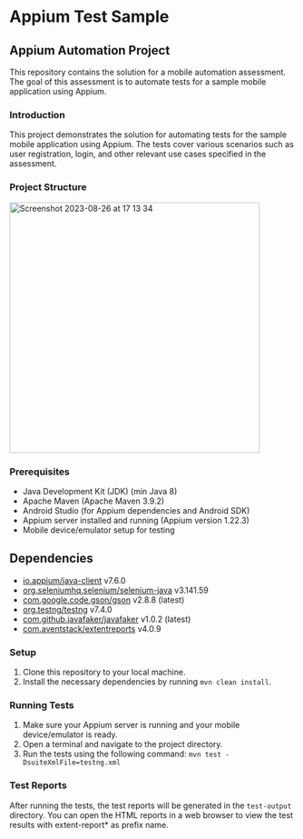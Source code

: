 # Appium Test Sample

## Appium Automation Project

This repository contains the solution for a mobile automation assessment. The goal of this assessment is to automate tests for a sample mobile application using Appium.

### Introduction

This project demonstrates the solution for automating tests for the sample mobile application using Appium. The tests cover various scenarios such as user registration, login, and other relevant use cases specified in the assessment.

### Project Structure

<img width="441" alt="Screenshot 2023-08-26 at 17 13 34" src="https://github.com/wilsooon16/appium-test-sample/assets/45891415/91b9e96a-9e3b-4b28-b5a5-3f51d46b15da">


### Prerequisites

- Java Development Kit (JDK) (min Java 8)
- Apache Maven (Apache Maven 3.9.2)
- Android Studio (for Appium dependencies and Android SDK)
- Appium server installed and running (Appium version 1.22.3)
- Mobile device/emulator setup for testing

## Dependencies

- [io.appium/java-client](https://mvnrepository.com/artifact/io.appium/java-client) v7.6.0
- [org.seleniumhq.selenium/selenium-java](https://mvnrepository.com/artifact/org.seleniumhq.selenium/selenium-java) v3.141.59
- [com.google.code.gson/gson](https://mvnrepository.com/artifact/com.google.code.gson/gson) v2.8.8 (latest)
- [org.testng/testng](https://mvnrepository.com/artifact/org.testng/testng) v7.4.0
- [com.github.javafaker/javafaker](https://github.com/DiUS/java-faker) v1.0.2 (latest)
- [com.aventstack/extentreports](http://extentreports.com/) v4.0.9


### Setup

1. Clone this repository to your local machine.
2. Install the necessary dependencies by running `mvn clean install`.

### Running Tests

1. Make sure your Appium server is running and your mobile device/emulator is ready.
2. Open a terminal and navigate to the project directory.
3. Run the tests using the following command:
`mvn test -DsuiteXmlFile=testng.xml`


### Test Reports

After running the tests, the test reports will be generated in the `test-output` directory. You can open the HTML reports in a web browser to view the test results with extent-report* as prefix name.
